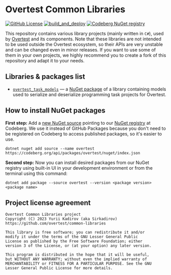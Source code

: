 # Overtest Common Libraries
[![GitHub License](https://img.shields.io/github/license/overtest/common-libraries)](https://github.com/overtest/common-libraries/blob/main/LICENSE.MD)
[![build_and_deploy](https://github.com/overtest/common-libraries/actions/workflows/publish.yml/badge.svg)](https://github.com/overtest/common-libraries/actions/workflows/publish.yml)
[![Codeberg NuGet registry](https://badgen.net/badge/NuGet%20registry/Codeberg/#2185D0?icon=nuget)](https://codeberg.org/overtest/-/packages)

This repository contains various library projects (mainly written in `C#`), used by [Overtest](https://github.com/overtest) and its components. Note that these libraries are not intended to be used outside the Overtest ecosystem, so their APIs are very unstable and can be changed even in minor releases. If you want to use some of them in your own projects, we highly recommend you to create a fork of this repository and adapt it to your needs.

## Libraries & packages list
- [`overtest_task_models`](https://github.com/overtest/common-libraries/tree/main/overtest_task_models) — a [NuGet package](https://codeberg.org/overtest/-/packages/nuget/sirkadirov.overtest.common.taskmodels/) of a library containing models used to serialize and deserialize programming task projects for Overtest.

## How to install NuGet packages
**First step:** Add a [new NuGet source](https://docs.gitea.io/en-us/usage/packages/nuget/) pointing to our [NuGet registry](https://codeberg.org/overtest/-/packages) at Codeberg. We use it instead of GitHub Packages because you don't need to be registered on Codeberg to access published packages, so it's easier to use.
```
dotnet nuget add source --name overtest https://codeberg.org/api/packages/overtest/nuget/index.json
```

**Second step:** Now you can install desired packages from our NuGet registry using built-in UI in your development environment or from the terminal using this command:
```
dotnet add package --source overtest --version <package version> <package name>
```

## Project license agreement
```
Overtest Common Libraries project
Copyright (C) 2023 Yurii Kadirov (aka Sirkadirov)
https://github.com/overtest/common-libraries

This library is free software; you can redistribute it and/or
modify it under the terms of the GNU Lesser General Public
License as published by the Free Software Foundation; either
version 3 of the License, or (at your option) any later version.

This program is distributed in the hope that it will be useful,
but WITHOUT ANY WARRANTY; without even the implied warranty of
MERCHANTABILITY or FITNESS FOR A PARTICULAR PURPOSE. See the GNU
Lesser General Public License for more details.
```